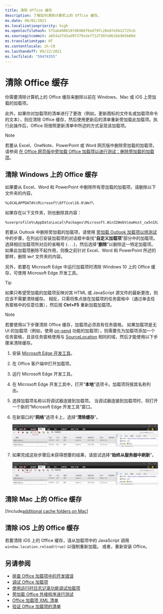 ```yaml
---
title: 清除 Office 缓存
description: 了解如何清除计算机上的 Office 缓存。
ms.date: 08/02/2021
ms.localizationpriority: high
ms.openlocfilehash: 575ab4006187d6986f6ed79fc20e87e5b22725cb
ms.sourcegitcommit: a854a2fd2ad9f379a3ef712f307e0b1bb9b5b00d
ms.translationtype: HT
ms.contentlocale: zh-CN
ms.lasthandoff: 09/22/2021
ms.locfileid: "59474355"
---
```

# <a name="clear-the-office-cache"></a>清除 Office 缓存

你需要清除计算机上的 Office 缓存来删除以前在 Windows、Mac 或 iOS 上旁加载的加载项。

此外，如果你对加载项的清单进行了更改（例如，更新图标的文件名或加载项命令的文本），则应清除 Office 缓存，然后使用更新后的清单重新旁加载此加载项。执行此操作后，Office 将按照更新清单中所述的方式呈现该加载项。

> [!NOTE]
> 若要从 Excel、OneNote、PowerPoint 或 Word 网页版中删除旁加载的加载项，请参阅 [在 Office 网页版中旁加载 Office 加载项以进行测试：删除旁加载的加载项](sideload-office-add-ins-for-testing.md#remove-a-sideloaded-add-in)。

## <a name="clear-the-office-cache-on-windows"></a>清除 Windows 上的 Office 缓存

如果要从 Excel、Word 和 PowerPoint 中删除所有旁加载的加载项，请删除以下文件夹的内容。

```
%LOCALAPPDATA%\Microsoft\Office\16.0\Wef\
```

如果存在以下文件夹，则也删除其内容：

```
%userprofile%\AppData\Local\Packages\Microsoft.Win32WebViewHost_cw5n1h2txyewy\AC\#!123\INetCache\
```

若要从 Outlook 中删除旁加载的加载项，请使用 [旁加载 Outlook 加载项以供测试](../outlook/sideload-outlook-add-ins-for-testing.md)中的步骤，在列出已安装加载项的对话框中查找“**自定义加载项**”部分中的加载项。选择相应加载项所对应的省略号 (`...`)，然后选择“**删除**”以删除这一特定加载项。 如果此加载项删除不起作用，则像之前针对 Excel、Word 和 PowerPoint 所述的那样，删除 `Wef` 文件夹的内容。

另外，若要在 Microsoft Edge 中运行加载项时清除 Windows 10 上的 Office 缓存，可使用 Microsoft Edge 开发工具。

> [!TIP]
> 如果只希望旁加载的加载项反映对其 HTML 或 JavaScript 源文件的最新更改，则应该不需要清除缓存。 相反，只需将焦点放在加载项的任务窗格中（通过单击任务窗格中的任意位置），然后按 **Ctrl+F5** 重新加载加载项。

> [!NOTE]
> 若要使用以下步骤清除 Office 缓存，加载项必须具有任务窗格。 如果加载项是无 UI 的加载项（例如，使用 [on-send](../outlook/outlook-on-send-addins.md) 功能的加载项），则需要先为加载项添加一个任务窗格，且该任务窗格使用与 [SourceLocation](../reference/manifest/sourcelocation.md) 相同的域，然后才能使用以下步骤来清除缓存。

1. 安装 [Microsoft Edge 开发工具](https://www.microsoft.com/p/microsoft-edge-devtools-preview/9mzbfrmz0mnj)。

2. 在 Office 客户端中打开加载项。

3. 运行 Microsoft Edge 开发工具。

4. 在 Microsoft Edge 开发工具中，打开“**本地**”选项卡。加载项将按其名称列出。

5. 选择加载项名称以将调试器连接到加载项。 当调试器连接到加载项时，将打开一个新的“Microsoft Edge 开发工具”窗口。

6. 在新窗口的“**网络**”选项卡上，选择“**清除缓存**”。

    ![Microsoft Edge 开发工具屏幕截图，其中突出显示了“清除缓存”按钮。](../images/edge-devtools-clear-cache.png)

7. 如果完成这些步骤后未获得想要的结果，请尝试选择“**始终从服务器中刷新**”。

    ![Microsoft Edge 开发工具屏幕截图，其中突出显示了“始终从服务器中刷新”按钮。](../images/edge-devtools-refresh-from-server.png)

## <a name="clear-the-office-cache-on-mac"></a>清除 Mac 上的 Office 缓存

[!include[additional cache folders on Mac](../includes/mac-cache-folders.md)]

## <a name="clear-the-office-cache-on-ios"></a>清除 iOS 上的 Office 缓存

若要清除 iOS 上的 Office 缓存，请从加载项中的 JavaScript 调用 `window.location.reload(true)` 以强制重新加载。 或者，重新安装 Office。

## <a name="see-also"></a>另请参阅

- [排查 Office 加载项中的开发错误](troubleshoot-development-errors.md)
- [调试 Office 加载项](debug-add-ins-using-f12-developer-tools-on-windows-10.md)
- [使用运行时日志记录功能调试加载项](runtime-logging.md)
- [旁加载 Office 外接程序进行测试](sideload-office-add-ins-for-testing.md)
- [Office 加载项 XML 清单](../develop/add-in-manifests.md)
- [验证 Office 加载项的清单](troubleshoot-manifest.md)
